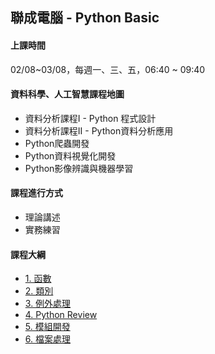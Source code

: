 ## 聯成電腦 - Python Basic

#### 上課時間

02/08~03/08，每週一、三、五，06:40 ~ 09:40


#### 資料科學、人工智慧課程地圖

- 資料分析課程I - Python 程式設計
- 資料分析課程II - Python資料分析應用
- Python爬蟲開發
- Python資料視覺化開發
- Python影像辨識與機器學習

#### 課程進行方式

- 理論講述
- 實務練習

#### 課程大綱
- [1. 函數](http://mirdex.github.io/PythonII_20230208/7.%20函數_Q.slides.html)
- [2. 類別](http://mirdex.github.io/PythonII_20230208/8.%20類別_Q.slides.html)
- [3. 例外處理](http://mirdex.github.io/PythonII_20230208/10.%20例外處理.slides.html)
- [4. Python Review](http://mirdex.github.io/PythonII_20230208/0.%20Python前言(Q).slides.html)
- [5. 模組開發](http://mirdex.github.io/PythonII_20230208/1.%20模組開發(Q).slides.html)
- [6. 檔案處理](http://mirdex.github.io/PythonII_20230208/2.%20檔案處理(一)(Q).slides.html)
